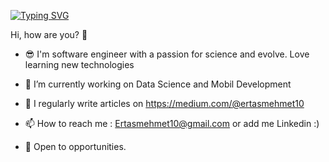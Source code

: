 [![Typing SVG](https://readme-typing-svg.demolab.com?font=Fira+Code&weight=300&size=25&duration=2000&pause=1000&width=500&height=77&lines=I'm+Mehmet+Ertas;Software+Engineer+in+Turkey%F0%9F%A7%91%E2%80%8D%F0%9F%92%BB)](https://git.io/typing-svg)

Hi, how are you? 👋

* 😎 I'm software engineer with a passion for science and evolve. Love learning new technologies 

* 🌱 I’m currently working on Data Science and Mobil Development

* 📝 I regularly write articles on https://medium.com/@ertasmehmet10

* 📫 How to reach me : Ertasmehmet10@gmail.com or add me Linkedin :)

* 👯 Open to opportunities.






